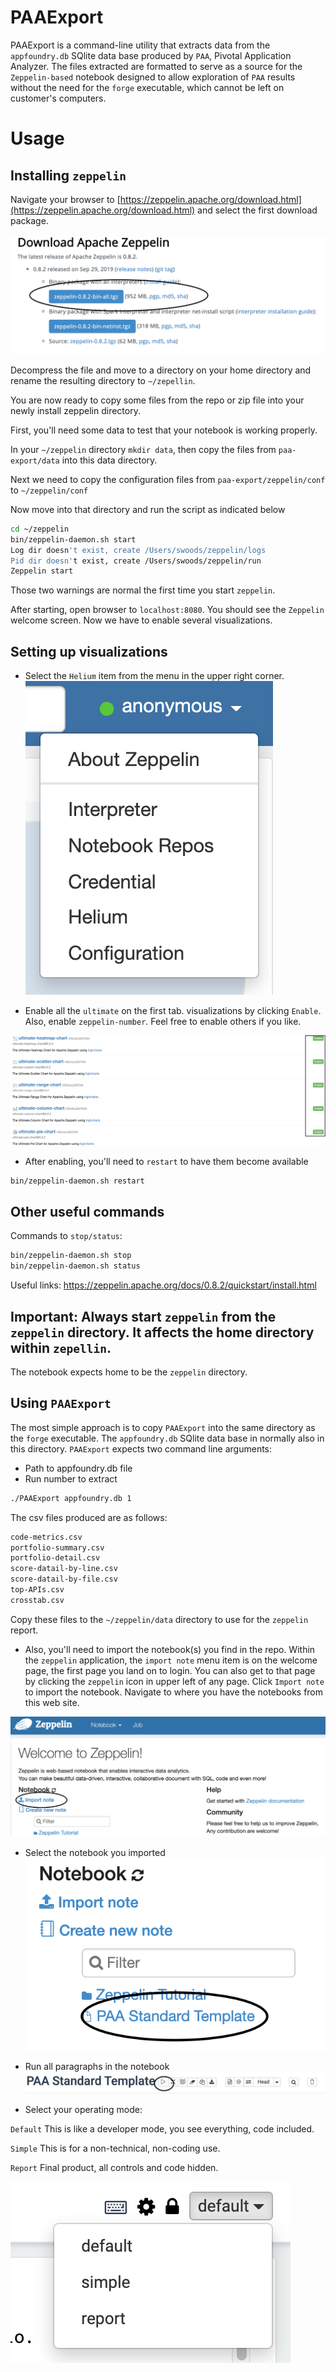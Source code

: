 # PAAExport
PAAExport is a command-line utility that extracts data from the `appfoundry.db` SQlite data base produced by `PAA`, Pivotal Application Analyzer. The files extracted are formatted to serve as a source for the `Zeppelin-based` notebook designed to allow exploration of `PAA` results without the need for the `forge` executable, which cannot be left on customer's computers.

# Usage

## Installing `zeppelin`
Navigate your browser to [https://zeppelin.apache.org/download.html](https://zeppelin.apache.org/download.html) and select the first download package.

![](images/Install.png)

Decompress the file and move to a directory on your home directory and rename the resulting directory to `~/zepellin`.

You are now ready to copy some files from the repo or zip file into your newly install zeppelin directory. 

First, you'll need some data to test that your notebook is working properly.

In your `~/zeppelin` directory `mkdir data`, then copy the files from `paa-export/data` into this data directory.

Next we need to copy the configuration files from `paa-export/zeppelin/conf` to `~/zeppelin/conf` 



Now move into that directory and run the script as indicated below

```bash
cd ~/zeppelin
bin/zeppelin-daemon.sh start
Log dir doesn't exist, create /Users/swoods/zeppelin/logs
Pid dir doesn't exist, create /Users/swoods/zeppelin/run
Zeppelin start
```
Those two warnings are normal the first time you start `zeppelin`.

After starting, open browser to `localhost:8080`. You should see the `Zeppelin` welcome screen. Now we have to enable several visualizations.

## Setting up visualizations

* Select the `Helium` item from the menu in the upper right corner.
![](images/menu.png)

* Enable all the `ultimate` on the first tab. visualizations by clicking `Enable`. Also, enable `zeppelin-number`. Feel free to enable others if you like. 

![](images/ulitimate.png)

* After enabling, you'll need to `restart` to have them become available


```bash
bin/zeppelin-daemon.sh restart
```


## Other useful commands
Commands to `stop/status`:

```bash
bin/zeppelin-daemon.sh stop
bin/zeppelin-daemon.sh status
```

Useful links:
https://zeppelin.apache.org/docs/0.8.2/quickstart/install.html

## Important: Always start `zeppelin` from the `zeppelin` directory. It affects the home directory within `zepellin`.
The notebook expects home to be the `zeppelin` directory. 

## Using `PAAExport`
The most simple approach is to copy `PAAExport` into the same directory as the `forge` executable. The `appfoundry.db` SQlite data base in normally also in this directory. `PAAExport` expects two command line arguments: 

* Path to appfoundry.db file
* Run number to extract

```bash
./PAAExport appfoundry.db 1
```

The csv files produced are as follows:

```bash
code-metrics.csv
portfolio-summary.csv
portfolio-detail.csv
score-datail-by-line.csv
score-datail-by-file.csv
top-APIs.csv
crosstab.csv
```
Copy these files to the `~/zeppelin/data` directory to use for the `zeppelin` report.

* Also, you'll need to import the notebook(s) you find in the repo. Within the `zeppelin` application, the `import note` menu item is on the welcome page, the first page you land on to login. You can also get to that page by clicking the `zeppelin` icon in upper left of any page. Click `Import note` to import the notebook. Navigate to where you have the notebooks from this web site.

![](images/import.png)

* Select the notebook you imported
![](images/SelectNotebook.png)

* Run all paragraphs in the notebook
![](images/RunAll.png)

* Select your operating mode:


`Default`
This is like a developer mode, you see everything, code included.


`Simple`
This is for a non-technical, non-coding use.

`Report`
Final product, all controls and code hidden.

![](images/Modes.png)

